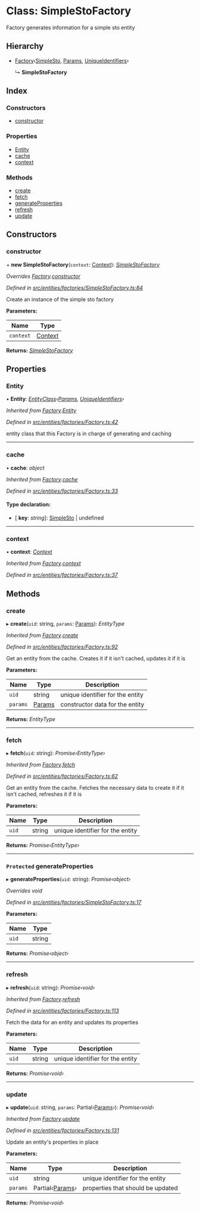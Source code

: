 # Class: SimpleStoFactory

Factory generates information for a simple sto entity

## Hierarchy

* [Factory](entities.factories.factory.md)‹[SimpleSto](entities.simplesto.md), [Params](../interfaces/entities.params-9.md), [UniqueIdentifiers](../interfaces/entities.uniqueidentifiers-6.md)›

  ↳ **SimpleStoFactory**

## Index

### Constructors

* [constructor](entities.factories.simplestofactory.md#constructor)

### Properties

* [Entity](entities.factories.simplestofactory.md#entity)
* [cache](entities.factories.simplestofactory.md#cache)
* [context](entities.factories.simplestofactory.md#context)

### Methods

* [create](entities.factories.simplestofactory.md#create)
* [fetch](entities.factories.simplestofactory.md#fetch)
* [generateProperties](entities.factories.simplestofactory.md#protected-generateproperties)
* [refresh](entities.factories.simplestofactory.md#refresh)
* [update](entities.factories.simplestofactory.md#update)

## Constructors

###  constructor

\+ **new SimpleStoFactory**(`context`: [Context](_context_.context.md)): *[SimpleStoFactory](entities.factories.simplestofactory.md)*

*Overrides [Factory](entities.factories.factory.md).[constructor](entities.factories.factory.md#constructor)*

*Defined in [src/entities/factories/SimpleStoFactory.ts:84](https://github.com/PolymathNetwork/polymath-sdk/blob/ce52226/src/entities/factories/SimpleStoFactory.ts#L84)*

Create an instance of the simple sto factory

**Parameters:**

Name | Type |
------ | ------ |
`context` | [Context](_context_.context.md) |

**Returns:** *[SimpleStoFactory](entities.factories.simplestofactory.md)*

## Properties

###  Entity

• **Entity**: *[EntityClass](../interfaces/entities.factories.entityclass.md)‹[Params](../interfaces/entities.params-9.md), [UniqueIdentifiers](../interfaces/entities.uniqueidentifiers-6.md)›*

*Inherited from [Factory](entities.factories.factory.md).[Entity](entities.factories.factory.md#entity)*

*Defined in [src/entities/factories/Factory.ts:42](https://github.com/PolymathNetwork/polymath-sdk/blob/ce52226/src/entities/factories/Factory.ts#L42)*

entity class that this Factory is in charge of generating and caching

___

###  cache

• **cache**: *object*

*Inherited from [Factory](entities.factories.factory.md).[cache](entities.factories.factory.md#cache)*

*Defined in [src/entities/factories/Factory.ts:33](https://github.com/PolymathNetwork/polymath-sdk/blob/ce52226/src/entities/factories/Factory.ts#L33)*

#### Type declaration:

* \[ **key**: *string*\]: [SimpleSto](entities.simplesto.md) | undefined

___

###  context

• **context**: *[Context](_context_.context.md)*

*Inherited from [Factory](entities.factories.factory.md).[context](entities.factories.factory.md#context)*

*Defined in [src/entities/factories/Factory.ts:37](https://github.com/PolymathNetwork/polymath-sdk/blob/ce52226/src/entities/factories/Factory.ts#L37)*

## Methods

###  create

▸ **create**(`uid`: string, `params`: [Params](../interfaces/entities.params-9.md)): *EntityType*

*Inherited from [Factory](entities.factories.factory.md).[create](entities.factories.factory.md#create)*

*Defined in [src/entities/factories/Factory.ts:92](https://github.com/PolymathNetwork/polymath-sdk/blob/ce52226/src/entities/factories/Factory.ts#L92)*

Get an entity from the cache. Creates it if it isn't cached, updates it if it is

**Parameters:**

Name | Type | Description |
------ | ------ | ------ |
`uid` | string | unique identifier for the entity |
`params` | [Params](../interfaces/entities.params-9.md) | constructor data for the entity  |

**Returns:** *EntityType*

___

###  fetch

▸ **fetch**(`uid`: string): *Promise‹EntityType›*

*Inherited from [Factory](entities.factories.factory.md).[fetch](entities.factories.factory.md#fetch)*

*Defined in [src/entities/factories/Factory.ts:62](https://github.com/PolymathNetwork/polymath-sdk/blob/ce52226/src/entities/factories/Factory.ts#L62)*

Get an entity from the cache. Fetches the necessary data to create it if it isn't cached, refreshes it if it is

**Parameters:**

Name | Type | Description |
------ | ------ | ------ |
`uid` | string | unique identifier for the entity  |

**Returns:** *Promise‹EntityType›*

___

### `Protected` generateProperties

▸ **generateProperties**(`uid`: string): *Promise‹object›*

*Overrides void*

*Defined in [src/entities/factories/SimpleStoFactory.ts:17](https://github.com/PolymathNetwork/polymath-sdk/blob/ce52226/src/entities/factories/SimpleStoFactory.ts#L17)*

**Parameters:**

Name | Type |
------ | ------ |
`uid` | string |

**Returns:** *Promise‹object›*

___

###  refresh

▸ **refresh**(`uid`: string): *Promise‹void›*

*Inherited from [Factory](entities.factories.factory.md).[refresh](entities.factories.factory.md#refresh)*

*Defined in [src/entities/factories/Factory.ts:113](https://github.com/PolymathNetwork/polymath-sdk/blob/ce52226/src/entities/factories/Factory.ts#L113)*

Fetch the data for an entity and updates its properties

**Parameters:**

Name | Type | Description |
------ | ------ | ------ |
`uid` | string | unique identifier for the entity  |

**Returns:** *Promise‹void›*

___

###  update

▸ **update**(`uid`: string, `params`: Partial‹[Params](../interfaces/entities.params-9.md)›): *Promise‹void›*

*Inherited from [Factory](entities.factories.factory.md).[update](entities.factories.factory.md#update)*

*Defined in [src/entities/factories/Factory.ts:131](https://github.com/PolymathNetwork/polymath-sdk/blob/ce52226/src/entities/factories/Factory.ts#L131)*

Update an entity's properties in place

**Parameters:**

Name | Type | Description |
------ | ------ | ------ |
`uid` | string | unique identifier for the entity |
`params` | Partial‹[Params](../interfaces/entities.params-9.md)› | properties that should be updated  |

**Returns:** *Promise‹void›*
